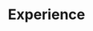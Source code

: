 ---
title: Experience
type: landing
sections:
  - block: markdown
    id: experience
    content:
      title: My experience
      subtitle: 
      text: Want your company's name here? Hire my so I can add it into this section.
    design:
      columns: '1'
---